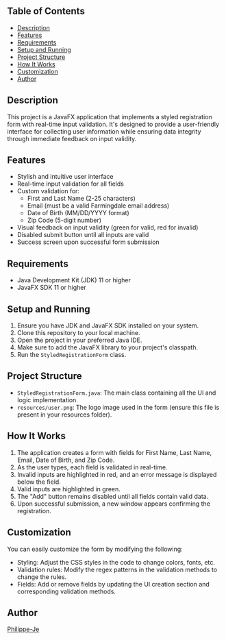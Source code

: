 ## Table of Contents
- [Description](#description)
- [Features](#features)
- [Requirements](#requirements)
- [Setup and Running](#setup-and-running)
- [Project Structure](#project-structure)
- [How It Works](#how-it-works)
- [Customization](#customization)
- [Author](#author)

## Description
This project is a JavaFX application that implements a styled registration form with real-time input validation. It's designed to provide a user-friendly interface for collecting user information while ensuring data integrity through immediate feedback on input validity.

## Features
- Stylish and intuitive user interface
- Real-time input validation for all fields
- Custom validation for:
    - First and Last Name (2-25 characters)
    - Email (must be a valid Farmingdale email address)
    - Date of Birth (MM/DD/YYYY format)
    - Zip Code (5-digit number)
- Visual feedback on input validity (green for valid, red for invalid)
- Disabled submit button until all inputs are valid
- Success screen upon successful form submission

## Requirements
- Java Development Kit (JDK) 11 or higher
- JavaFX SDK 11 or higher

## Setup and Running
1. Ensure you have JDK and JavaFX SDK installed on your system.
2. Clone this repository to your local machine.
3. Open the project in your preferred Java IDE.
4. Make sure to add the JavaFX library to your project's classpath.
5. Run the `StyledRegistrationForm` class.

## Project Structure
- `StyledRegistrationForm.java`: The main class containing all the UI and logic implementation.
- `resources/user.png`: The logo image used in the form (ensure this file is present in your resources folder).

## How It Works
1. The application creates a form with fields for First Name, Last Name, Email, Date of Birth, and Zip Code.
2. As the user types, each field is validated in real-time.
3. Invalid inputs are highlighted in red, and an error message is displayed below the field.
4. Valid inputs are highlighted in green.
5. The "Add" button remains disabled until all fields contain valid data.
6. Upon successful submission, a new window appears confirming the registration.

## Customization
You can easily customize the form by modifying the following:
- Styling: Adjust the CSS styles in the code to change colors, fonts, etc.
- Validation rules: Modify the regex patterns in the validation methods to change the rules.
- Fields: Add or remove fields by updating the UI creation section and corresponding validation methods.

## Author
[Philippe-Je](https://github.com/Philippe-Je)

